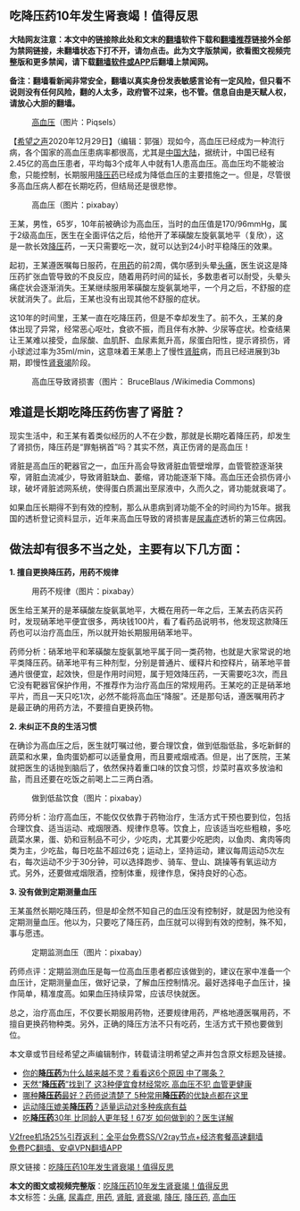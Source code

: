 <h2>吃降压药10年发生肾衰竭！值得反思</h2> <p class="notice"><b>大陆网友注意：本文中的链接除此处和文末的<a href="https://github.com/bannedbook/fanqiang" >翻墙</a>软件下载和<a href="https://github.com/killgcd/justmysocks/blob/master/README.md">翻墙推荐</a>链接外全部为禁网链接，未翻墙状态下打不开，请勿点击。此为文字版禁闻，欲看图文视频完整版和更多禁闻，请下载<a href="https://github.com/bannedbook/fanqiang">翻墙软件或APP</a>后翻墙上禁闻网。</p><p>备注：翻墙看新闻非常安全，翻墙以真实身份发表敏感言论有一定风险，但只看不说则没有任何风险，翻的人太多，政府管不过来，也不管。信息自由是天赋人权，请放心大胆的翻墙。</b></p>  <div class="entry"> <figure><figcaption><a href="https://www.bannedbook.org/bnews/tag/%e9%ab%98%e8%a1%80%e5%8e%8b/" class="st_tag internal_tag" rel="tag" title="标签 高血压 下的日志">高血压</a>（图片：Piqsels）</figcaption></figure> <p>【<span class='wp_keywordlink_affiliate'><a href="https://www.soundofhope.org" title="希望之声" target="_blank">希望之声</a></span>2020年12月29日】（编辑：郭强）现如今，高血压已经成为一种流行病，各个国家的高血压患病率都很高，尤其是<span class='wp_keywordlink_affiliate'><a href="https://www.bannedbook.org/" title="中国" target="_blank">中国</a></span><span class='wp_keywordlink_affiliate'><a href="https://www.bannedbook.org/" title="大陆" target="_blank">大陆</a></span>，据统计，中国已经有2.45亿的高血压患者，平均每3个成年人中就有1人患高血压。高血压均不能被治愈，只能控制，长期服用<a href="https://www.bannedbook.org/bnews/tag/%E9%99%8D%E5%8E%8B%E8%8D%AF/" class="st_tag internal_tag" rel="tag" title="标签 降压药 下的日志">降压药</a>已经成为降低血压的主要措施之一。但是，尽管很多高血压病人都在长期吃药，但结局还是很悲惨。</p> <figure><figcaption>高血压（图片：pixabay）</figcaption></figure> <p>王某，男性，65岁，10年前被确诊为高血压，当时的血压值是170/96mmHg，属于2级高血压，医生在全面评估之后，给他开了苯磺酸左旋氨氯地平（复欣），这是一款长效<a href="https://www.bannedbook.org/bnews/tag/%E9%99%8D%E5%8E%8B/" class="st_tag internal_tag" rel="tag" title="标签 降压 下的日志">降压</a>药，一天只需要吃一次，就可以达到24小时平稳降压的效果。</p> <p>起初，王某遵医嘱每日服药，在<a href="https://www.bannedbook.org/bnews/tag/%E7%94%A8%E8%8D%AF/" class="st_tag internal_tag" rel="tag" title="标签 用药 下的日志">用药</a>的前2周，偶尔感到头晕<a href="https://www.bannedbook.org/bnews/tag/%e5%a4%b4%e7%97%9b/" class="st_tag internal_tag" rel="tag" title="标签 头痛 下的日志">头痛</a>，医生说这是降压药扩张血管导致的不良反应，随着用药时间的延长，多数患者可以耐受，头晕头痛症状会逐渐消失。王某继续服用苯磺酸左旋氨氯地平，一个月之后，不舒服的症状就消失了。此后，王某也没有出现其他不舒服的症状。</p> <p>这10年的时间里，王某一直在吃降压药，但是不幸却发生了。前不久，王某的身体出现了异常，经常恶心呕吐，食欲不振，而且伴有水肿、少尿等症状。检查结果让王某难以接受，血尿酸、血肌酐、血尿素氮升高，尿蛋白阳性，提示肾损伤，肾小球滤过率为35ml/min，这意味着王某患上了慢性<a href="https://www.bannedbook.org/bnews/tag/%e8%82%be%e8%84%8f/" class="st_tag internal_tag" rel="tag" title="标签 肾脏 下的日志">肾脏</a>病，而且已经进展到3b期，即慢性<a href="https://www.bannedbook.org/bnews/tag/%E8%82%BE%E8%A1%B0%E7%AB%AD/" class="st_tag internal_tag" rel="tag" title="标签 肾衰竭 下的日志">肾衰竭</a>阶段。</p>  <figure><figcaption>高血压导致肾损害（图片： BruceBlaus /Wikimedia Commons)</figcaption></figure> <h2>难道是长期吃降压药伤害了肾脏？</h2> <p>现实生活中，和王某有着类似经历的人不在少数，那就是长期吃着降压药，却发生了肾损伤，降压药是“罪魁祸首”吗？其实不然，真正伤肾的是高血压！</p> <p>肾脏是高血压的靶器官之一，血压升高会导致肾脏血管壁增厚，血管管腔逐渐狭窄，肾脏血流减少，导致肾脏缺血、萎缩，肾功能逐渐下降。高血压还会损伤肾小球，破坏肾脏滤网系统，使得蛋白质漏出至尿液中，久而久之，肾功能就衰竭了。</p> <p>如果血压长期得不到有效的控制，那么从患病到肾功能不全的时间约为15年。据我国的透析登记资料显示，近年来高血压导致的肾损害是<a href="https://www.bannedbook.org/bnews/tag/%e5%b0%bf%e6%af%92%e7%97%87/" class="st_tag internal_tag" rel="tag" title="标签 尿毒症 下的日志">尿毒症</a>透析的第三位病因。</p> <h2>做法却有很多不当之处，主要有以下几方面：</h2> <p><strong>1. 擅自更换降压药，用药不规律</strong></p>  <figure><figcaption>用药不规律（图片：pixabay）</figcaption></figure> <p>医生给王某开的是苯磺酸左旋氨氯地平，大概在用药一年之后，王某去药店买药时，发现硝苯地平便宜很多，两块钱100片，看了看药品说明书，他发现这款降压药也可以治疗高血压，所以就开始长期服用硝苯地平。</p> <p>药师分析：硝苯地平和苯磺酸左旋氨氯地平属于同一类药物，也就是大家常说的地平类降压药。硝苯地平有三种剂型，分别是普通片、缓释片和控释片，硝苯地平普通片很便宜，起效快，但是作用时间短，属于短效降压药，一天需要吃3次，而且它没有靶器官保护作用，不推荐作为治疗高血压的常规用药。王某吃的正是硝苯地平片，而且一天只吃1次，必然不能将高血压“降服”。还是那句话，遵医嘱用药才是最正确的用药方法，不要擅自更换药物。</p> <p><strong>2. 未纠正不良的生活习惯</strong></p> <p>在确诊为高血压之后，医生就叮嘱过他，要合理饮食，做到低脂低盐，多吃新鲜的蔬菜和水果，鱼肉蛋奶都可以适量食用，而且要戒烟戒酒。但是，出了医院，王某就把医生的话抛到脑后了，依然保持着重口味的饮食习惯，炒菜时喜欢多放油和盐，而且还要在吃饭之前喝上二三两白酒。</p>  <figure><figcaption>做到低盐饮食（图片：pixabay）</figcaption></figure> <p>药师分析：治疗高血压，不能仅仅依靠于药物治疗，生活方式干预也要到位，包括合理饮食、适当运动、戒烟限酒、规律作息等。饮食上，应该适当吃些粗粮，多吃蔬菜水果，蛋、奶和豆制品不可少，少吃肉，尤其要少吃肥肉，以鱼肉、禽肉等肉类为主，少吃盐，每日吃盐不超过6克；运动上，坚持运动，建议每周运动5次左右，每次运动不少于30分钟，可以选择跑步、骑车、登山、跳操等有氧运动方式。另外，还要做戒烟限酒，控制体重，规律作息，保持良好的心态。</p> <p><strong>3. 没有做到定期测量血压</strong></p> <p>王某虽然长期吃降压药，但是却全然不知自己的血压没有控制好，就是因为他没有定期测量血压。他以为，只要吃了降压药，血压就可以得到有效的控制，殊不知，事与愿违。</p> <figure><figcaption>定期监测血压（图片：pixabay）</figcaption></figure> <p>药师点评：定期监测血压是每一位高血压患者都应该做到的，建议在家中准备一个血压计，定期测量血压，做好记录，了解血压控制情况。最好选择电子血压计，操作简单，精准度高。如果血压持续异常，应该尽快就医。</p>  <p>总之，治疗高血压，不仅要长期服用药物，还要规律用药，严格地遵医嘱用药，不擅自更换药物种类。另外，正确的降压方法不只有吃药，生活方式干预也要做到位。</p> <p>本文章或节目经希望之声编辑制作，转载请注明希望之声并包含原文标题及链接。</p> <ul class='op-related-articles' title='相关阅读'> <li><a href='https://www.bannedbook.org/bnews/health/20201204/1441873.html' target='_blank'>你的<b>降压药</b>为什么越来越不灵？看看这6个原因 中了哪条？</a></li> <li><a href='https://www.bannedbook.org/bnews/health/20201114/1431005.html' target='_blank'>天然“<b>降压药</b>”找到了 这3种便宜食材经常吃 高血压不犯 血管更健康</a></li> <li><a href='https://www.bannedbook.org/bnews/health/20201108/1427730.html' target='_blank'>哪种<b>降压药</b>最好？药师说清楚了 5种常用<b>降压药</b>的优缺点都在这里</a></li> <li><a href='https://www.bannedbook.org/bnews/health/20200927/1403853.html' target='_blank'>运动降压媲美<b>降压药</b>？适量运动对多种疾病有益</a></li> <li><a href='https://www.bannedbook.org/bnews/health/20200719/1363096.html' target='_blank'>吃<b>降压药</b>30年 比同龄人更年轻！67岁 如何做到的？医生详解</a></li> </ul> <p class="texttj"> <a href="https://www.bannedbook.org/forum23/topic22702.html" target="_blank">V2free机场25%引荐返利：全平台免费SS/V2ray节点+经济套餐高速翻墙</a><br/> <a href="https://github.com/bannedbook/fanqiang/wiki/%E7%A6%81%E9%97%BB%E7%BD%91%E5%AE%89%E5%8D%93%E7%BF%BB%E5%A2%99%E6%96%B0%E9%97%BBAPP" target="_blank">免费PC翻墙、安卓VPN翻墙APP</a></p><p>原文链接：<a class="src_link"  href="https://www.soundofhope.org/post/456823" target="_blank">吃降压药10年发生肾衰竭！值得反思</a></p><a name='sharetosocial'></a>       <div><b>本文的图文或视频完整版</b>：<a href='https://www.bannedbook.org/bnews/comments/20201229/1457158.html'>吃降压药10年发生肾衰竭！值得反思</a></div>  </div><!--END ENTRY--> <div class="postfooter"> <div>本文标签：<a href="https://www.bannedbook.org/bnews/tag/%e5%a4%b4%e7%97%9b/" rel="tag">头痛</a>, <a href="https://www.bannedbook.org/bnews/tag/%e5%b0%bf%e6%af%92%e7%97%87/" rel="tag">尿毒症</a>, <a href="https://www.bannedbook.org/bnews/tag/%E7%94%A8%E8%8D%AF/" rel="tag">用药</a>, <a href="https://www.bannedbook.org/bnews/tag/%e8%82%be%e8%84%8f/" rel="tag">肾脏</a>, <a href="https://www.bannedbook.org/bnews/tag/%E8%82%BE%E8%A1%B0%E7%AB%AD/" rel="tag">肾衰竭</a>, <a href="https://www.bannedbook.org/bnews/tag/%E9%99%8D%E5%8E%8B/" rel="tag">降压</a>, <a href="https://www.bannedbook.org/bnews/tag/%E9%99%8D%E5%8E%8B%E8%8D%AF/" rel="tag">降压药</a>, <a href="https://www.bannedbook.org/bnews/tag/%e9%ab%98%e8%a1%80%e5%8e%8b/" rel="tag">高血压</a></div>  </div><!--END POSTFOOTER--> 